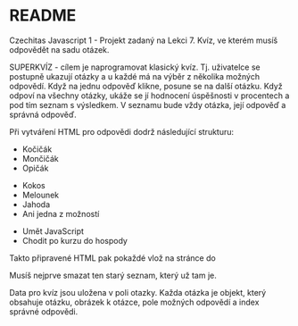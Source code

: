 # README

Czechitas Javascript 1 - Projekt zadaný na Lekci 7. Kvíz, ve kterém musíš odpovědět na sadu otázek.

SUPERKVÍZ - cílem je naprogramovat klasický kvíz. Tj. uživatelce se postupně ukazují otázky a u každé má na výběr z několika možných odpovědí. Když na jednu odpověď klikne, posune se na další otázku. Když odpoví na všechny otázky, ukáže se jí hodnocení úspěšnosti v procentech a pod tím seznam s výsledkem. V seznamu bude vždy otázka, její odpověď a správná odpověď.

Při vytváření HTML pro odpovědi dodrž následující strukturu:

<ul id="odpovedi">
    <li data-odpoved="0">Kočičák</li>
    <li data-odpoved="1">Mončičák</li>
    <li data-odpoved="2">Opičák</li>
</ul>

<ul id="odpovedi">
    <li data-odpoved="3">Kokos</li>
    <li data-odpoved="4">Melounek</li>
    <li data-odpoved="5">Jahoda</li>
    <li data-odpoved="6">Ani jedna z možností</li>
</ul>

<ul id="odpovedi">
    <li data-odpoved="7">Umět JavaScript</li>
    <li data-odpoved="8">Chodit po kurzu do hospody</li>
</ul>

Takto připravené HTML pak pokaždé vlož na stránce do <div id="moznosti">
Musíš nejprve smazat ten starý seznam, který už tam je.

Data pro kvíz jsou uložena v poli otazky. Každa otázka je objekt, který obsahuje otázku, obrázek k otázce, pole možných odpovědí a index správné odpovědi.
